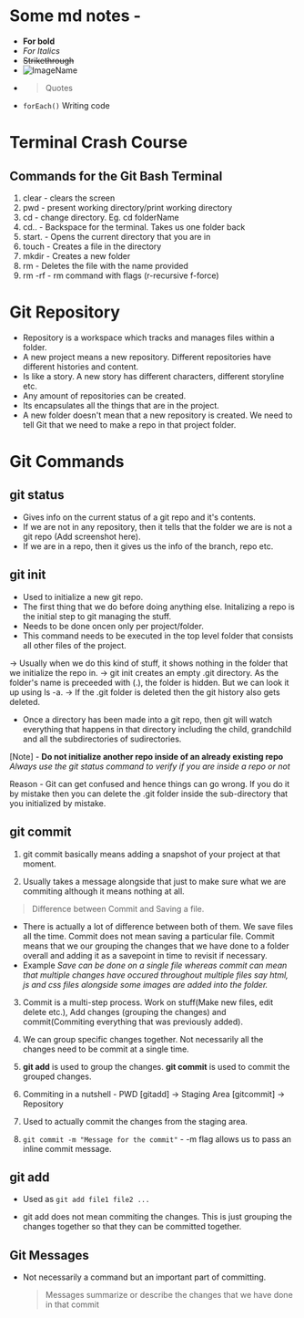 # Some md notes -

- **For bold**
- _For Italics_
- ~~Strikethrough~~
- ![ImageName](URL)
- > Quotes
- `forEach()` Writing code

# Terminal Crash Course

## Commands for the Git Bash Terminal

1. clear - clears the screen
2. pwd - present working directory/print working directory
3. cd - change directory. Eg. cd folderName
4. cd.. - Backspace for the terminal. Takes us one folder back
5. start. - Opens the current directory that you are in
6. touch <fileName> - Creates a file in the directory
7. mkdir <directoryName> - Creates a new folder
8. rm <filename> - Deletes the file with the name provided
9. rm -rf <directoryName> - rm command with flags (r-recursive f-force)

# Git Repository

- Repository is a workspace which tracks and manages files within a folder.
- A new project means a new repository. Different repositories have different histories and content.
- Is like a story. A new story has different characters, different storyline etc.
- Any amount of repositories can be created.
- Its encapsulates all the things that are in the project.
- A new folder doesn't mean that a new repository is created. We need to tell Git that we need to make a repo in that project folder.

# Git Commands

## git status

- Gives info on the current status of a git repo and it's contents.
- If we are not in any repository, then it tells that the folder we are is not a git repo (Add screenshot here).
- If we are in a repo, then it gives us the info of the branch, repo etc.

## git init

- Used to initialize a new git repo.
- The first thing that we do before doing anything else. Initalizing a repo is the initial step to git managing the stuff.
- Needs to be done oncen only per project/folder.
- This command needs to be executed in the top level folder that consists all other files of the project.

<!------------------ NOTE ----------------------->

-> Usually when we do this kind of stuff, it shows nothing in the folder that we initialize the repo in.
-> git init creates an empty .git directory. As the folder's name is preceeded with (.), the folder is hidden. But we can look it up using ls -a.
-> If the .git folder is deleted then the git history also gets deleted.

<!----------------------------------------------->

- Once a directory has been made into a git repo, then git will watch everything that happens in that directory including the child, grandchild and all the subdirectories of sudirectories.

[Note] -
**Do not initialize another repo inside of an already existing repo**
_Always use the git status command to verify if you are inside a repo or not_

Reason - Git can get confused and hence things can go wrong. If you do it by mistake then you can delete the .git folder inside the sub-directory that you initialized by mistake.

## git commit

1. git commit basically means adding a snapshot of your project at that moment.

2. Usually takes a message alongside that just to make sure what we are commiting although it means nothing at all.

> Difference between Commit and Saving a file.

- There is actually a lot of difference between both of them. We save files all the time. Commit does not mean saving a particular file. Commit means that we our grouping the changes that we have done to a folder overall and adding it as a savepoint in time to revisit if necessary.
- Example _Save can be done on a single file whereas commit can mean that multiple changes have occured throughout multiple files say html, js and css files alongside some images are added into the folder._

3. Commit is a multi-step process. Work on stuff(Make new files, edit delete etc.), Add changes (grouping the changes) and commit(Commiting everything that was previously added).

4. We can group specific changes together. Not necessarily all the changes need to be commit at a single time.

5. **git add** is used to group the changes. **git commit** is used to commit the grouped changes.

6. Commiting in a nutshell - PWD [gitadd] -> Staging Area [gitcommit] -> Repository

7. Used to actually commit the changes from the staging area.

8. `git commit -m "Message for the commit"` - -m flag allows us to pass an inline commit message.

## git add

- Used as `git add file1 file2 ...`

- git add does not mean commiting the changes. This is just grouping the changes together so that they can be committed together.

## Git Messages

- Not necessarily a command but an important part of committing.
  > Messages summarize or describe the changes that we have done in that commit
